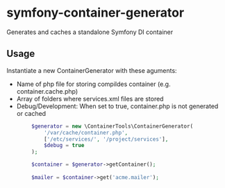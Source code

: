 # symfony-container-generator
Generates and caches a standalone Symfony DI container

## Usage

Instantiate a new ContainerGenerator with these aguments:
- Name of php file for storing compildes container (e.g. container.cache.php)
- Array of folders where services.xml files are stored
- Debug/Development: When set to true, container.php is not generated or cached

```php
        $generator = new \ContainerTools\ContainerGenerator(
            '/var/cache/container.php',
            ['/etc/services/', '/project/services'],
            $debug = true
        );

        $container = $generator->getContainer();
        
        $mailer = $container->get('acme.mailer');
```
